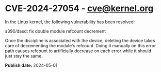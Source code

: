 # CVE-2024-27054 - cve@kernel.org

In the Linux kernel, the following vulnerability has been resolved:

s390/dasd: fix double module refcount decrement

Once the discipline is associated with the device, deleting the device
takes care of decrementing the module's refcount.  Doing it manually on
this error path causes refcount to artificially decrease on each error
while it should just stay the same.

**Publish date:** 2024-05-01
